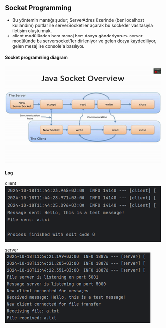 ## Socket Programming 

- Bu yöntemin mantığı şudur; ServerAdres üzerinde (ben localhost kullandım) portlar ile serverSocket'ler açarak bu socketler vasıtasıyla iletişim oluşturmak.
- client modülünden hem mesaj hem dosya gönderiyorum. server modülünde bu serversocket'ler dinleniyor ve gelen dosya kaydediliyor, gelen mesaj ise console'a basılıyor.

#### Socket programming diagram
![sp](assets/maxresdefault.jpg)


#### Log
client\
![client](assets/Ekran%20görüntüsü%202024-10-18%20114442.png)

server\
![server](assets/Ekran%20görüntüsü%202024-10-18%20114452.png)